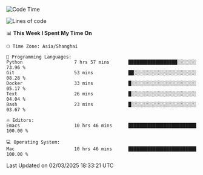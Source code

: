 <!--START_SECTION:waka-->
![Code Time](http://img.shields.io/badge/Code%20Time-2%2C554%20hrs%2042%20mins-blue)

![Lines of code](https://img.shields.io/badge/From%20Hello%20World%20I%27ve%20Written-335.2%20thousand%20lines%20of%20code-blue)

📊 **This Week I Spent My Time On** 

```text
🕑︎ Time Zone: Asia/Shanghai

💬 Programming Languages: 
Python                   7 hrs 57 mins       ██████████████████░░░░░░░   73.96 % 
Git                      53 mins             ██░░░░░░░░░░░░░░░░░░░░░░░   08.28 % 
Docker                   33 mins             █░░░░░░░░░░░░░░░░░░░░░░░░   05.17 % 
Text                     26 mins             █░░░░░░░░░░░░░░░░░░░░░░░░   04.04 % 
Bash                     23 mins             █░░░░░░░░░░░░░░░░░░░░░░░░   03.67 % 

🔥 Editors: 
Emacs                    10 hrs 46 mins      █████████████████████████   100.00 % 

💻 Operating System: 
Mac                      10 hrs 46 mins      █████████████████████████   100.00 % 
```


 Last Updated on 02/03/2025 18:33:21 UTC
<!--END_SECTION:waka-->
